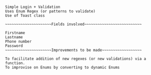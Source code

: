 ~~~~~~~~~~~~~~~~~~~~~~Key features~~~~~~~~~~~~~~~~~~~~~~~~~~~~`

Simple Login + Validation
Uses Enum Regex (or patterns to validate)
Use of Toast class

~~~~~~~~~~~~~~~~~~~~~Fields involved~~~~~~~~~~~~~~~~~~~~~~~~~~

Firstname
Lastname
Phone number
Password
~~~~~~~~~~~~~~~~~~~~~Improvements to be made~~~~~~~~~~~~~~~~~~

To facilitate addition of new regexes (or new validations) via a function.
To improvise on Enums by converting to dynamic Enums
